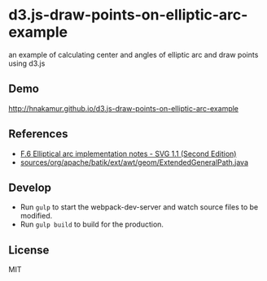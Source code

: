 d3.js-draw-points-on-elliptic-arc-example
=========================================

an example of calculating center and angles of elliptic arc and draw points using d3.js

## Demo
http://hnakamur.github.io/d3.js-draw-points-on-elliptic-arc-example

## References

- [F.6 Elliptical arc implementation notes - SVG 1.1 (Second Edition)]( http://www.w3.org/TR/SVG/implnote.html#ArcImplementationNotes )
- [sources/org/apache/batik/ext/awt/geom/ExtendedGeneralPath.java]( http://svn.apache.org/repos/asf/xmlgraphics/batik/branches/svg11/sources/org/apache/batik/ext/awt/geom/ExtendedGeneralPath.java ) 

## Develop

* Run ```gulp``` to start the webpack-dev-server and watch source files to be modified.
* Run ```gulp build``` to build for the production.

## License
MIT
